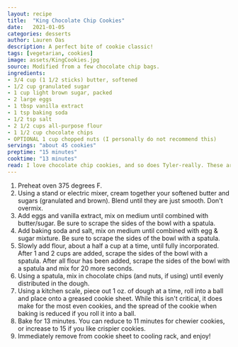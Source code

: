 ```yaml
---
layout: recipe
title:  "King Chocolate Chip Cookies"
date:   2021-01-05
categories: desserts
author: Lauren Oas
description: A perfect bite of cookie classic!
tags: [vegetarian, cookies]
image: assets/KingCookies.jpg
source: Modified from a few chocolate chip bags.
ingredients:
- 3/4 cup (1 1/2 sticks) butter, softened
- 1/2 cup granulated sugar
- 1 cup light brown sugar, packed
- 2 large eggs
- 1 tbsp vanilla extract
- 1 tsp baking soda
- 1/2 tsp salt
- 2 1/2 cups all-purpose flour
- 1 1/2 cup chocolate chips
- OPTIONAL 1 cup chopped nuts (I personally do not recommend this)
servings: "about 45 cookies"
preptime: "15 minutes"
cooktime: "13 minutes"
read: I love chocolate chip cookies, and so does Tyler-really. These are the only cookies he will eat, and designates these cookies "King" while the rest are "Peasant" cookies, hence the name. I've always just made whatever the recipe on the bag of chocolate chips said, but they were never quite right. I've fancified them with ground oats, and it still wasn't quite right. I've learned there are a few tricks-both in the ingredients AND the prep that have the desired impact for rounded, beautiful, DELICIOUS chocolate chip cookies. Enjoy!
---
```

1. Preheat oven 375 degrees F. 
2. Using a stand or electric mixer, cream together your softened butter and sugars (granulated and brown). Blend until they are just smooth. Don't overmix.
3. Add eggs and vanilla extract, mix on medium until combined with butter/sugar. Be sure to scrape the sides of the bowl with a spatula.
4. Add baking soda and salt, mix on medium until combined with egg & sugar mixture. Be sure to scrape the sides of the bowl with a spatula.
5. Slowly add flour, about a half a cup at a time, until fully incorporated. After 1 and 2 cups are added, scrape the sides of the bowl with a spatula. After all flour has been added, scrape the sides of the bowl with a spatula and mix for 20 more seconds. 
6. Using a spatula, mix in chocolate chips (and nuts, if using) until evenly distributed in the dough. 
7. Using a kitchen scale, piece out 1 oz. of dough at a time, roll into a ball and place onto a greased cookie sheet. While this isn't critical, it does make for the most even cookies, and the spread of the cookie when baking is reduced if you roll it into a ball. 
8. Bake for 13 minutes. You can reduce to 11 minutes for chewier cookies, or increase to 15 if you like crispier cookies.
9. Immediately remove from cookie sheet to cooling rack, and enjoy!